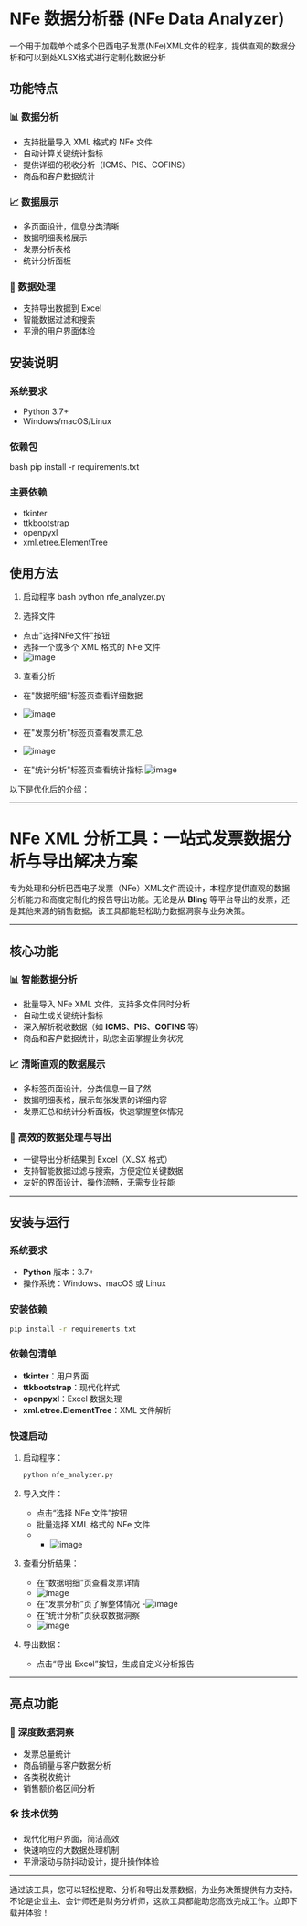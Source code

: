 # NFe 数据分析器 (NFe Data Analyzer)

一个用于加载单个或多个巴西电子发票(NFe)XML文件的程序，提供直观的数据分析和可以到处XLSX格式进行定制化数据分析

## 功能特点

### 📊 数据分析
- 支持批量导入 XML 格式的 NFe 文件
- 自动计算关键统计指标
- 提供详细的税收分析（ICMS、PIS、COFINS）
- 商品和客户数据统计

### 📈 数据展示
- 多页面设计，信息分类清晰
- 数据明细表格展示
- 发票分析表格
- 统计分析面板

### 💾 数据处理
- 支持导出数据到 Excel
- 智能数据过滤和搜索
- 平滑的用户界面体验

## 安装说明

### 系统要求
- Python 3.7+
- Windows/macOS/Linux

### 依赖包
bash
pip install -r requirements.txt

### 主要依赖
- tkinter
- ttkbootstrap
- openpyxl
- xml.etree.ElementTree

## 使用方法

1. 启动程序
bash
python nfe_analyzer.py


2. 选择文件
- 点击"选择NFe文件"按钮
- 选择一个或多个 XML 格式的 NFe 文件
- ![image](https://github.com/user-attachments/assets/33e54baf-6515-450d-8852-defa80972a9b)


3. 查看分析
- 在"数据明细"标签页查看详细数据
- ![image](https://github.com/user-attachments/assets/ddf1e331-f982-4ad5-9333-fadb0f94ed4c)

- 在"发票分析"标签页查看发票汇总
- ![image](https://github.com/user-attachments/assets/ac587e48-7869-4d78-b16e-0cd4c6116cb4)

- 在"统计分析"标签页查看统计指标
![image](https://github.com/user-attachments/assets/676d4e4b-0d52-442a-8c8c-44a21ea12fdb)


以下是优化后的介绍：

---

# NFe XML 分析工具：一站式发票数据分析与导出解决方案

专为处理和分析巴西电子发票（NFe）XML文件而设计，本程序提供直观的数据分析能力和高度定制化的报告导出功能。无论是从 **Bling** 等平台导出的发票，还是其他来源的销售数据，该工具都能轻松助力数据洞察与业务决策。

---

## 核心功能

### 📊 **智能数据分析**
- 批量导入 NFe XML 文件，支持多文件同时分析
- 自动生成关键统计指标
- 深入解析税收数据（如 **ICMS**、**PIS**、**COFINS** 等）
- 商品和客户数据统计，助您全面掌握业务状况

### 📈 **清晰直观的数据展示**
- 多标签页面设计，分类信息一目了然
- 数据明细表格，展示每张发票的详细内容
- 发票汇总和统计分析面板，快速掌握整体情况

### 💾 **高效的数据处理与导出**
- 一键导出分析结果到 Excel（XLSX 格式）
- 支持智能数据过滤与搜索，方便定位关键数据
- 友好的界面设计，操作流畅，无需专业技能

---

## 安装与运行

### **系统要求**
- **Python** 版本：3.7+
- 操作系统：Windows、macOS 或 Linux

### **安装依赖**
```bash
pip install -r requirements.txt
```

### **依赖包清单**
- **tkinter**：用户界面
- **ttkbootstrap**：现代化样式
- **openpyxl**：Excel 数据处理
- **xml.etree.ElementTree**：XML 文件解析

### **快速启动**
1. 启动程序：
   ```bash
   python nfe_analyzer.py
   ```
2. 导入文件：
   - 点击“选择 NFe 文件”按钮
   - 批量选择 XML 格式的 NFe 文件
   - - ![image](https://github.com/user-attachments/assets/33e54baf-6515-450d-8852-defa80972a9b)
3. 查看分析结果：
   - 在“数据明细”页查看发票详情
   - ![image](https://github.com/user-attachments/assets/ddf1e331-f982-4ad5-9333-fadb0f94ed4c)
   - 在“发票分析”页了解整体情况
   -![image](https://github.com/user-attachments/assets/ac587e48-7869-4d78-b16e-0cd4c6116cb4)
   - 在“统计分析”页获取数据洞察
   - ![image](https://github.com/user-attachments/assets/676d4e4b-0d52-442a-8c8c-44a21ea12fdb)



4. 导出数据：
   - 点击“导出 Excel”按钮，生成自定义分析报告

---

## 亮点功能

### 🎯 **深度数据洞察**
- 发票总量统计
- 商品销量与客户数据分析
- 各类税收统计
- 销售额价格区间分析

### 🛠 **技术优势**
- 现代化用户界面，简洁高效
- 快速响应的大数据处理机制
- 平滑滚动与防抖动设计，提升操作体验

---

通过该工具，您可以轻松提取、分析和导出发票数据，为业务决策提供有力支持。不论是企业主、会计师还是财务分析师，这款工具都能助您高效完成工作。立即下载并体验！
